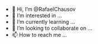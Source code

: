 - 👋 Hi, I’m @RafaelChausov
- 👀 I’m interested in ...
- 🌱 I’m currently learning ...
- 💞️ I’m looking to collaborate on ...
- 📫 How to reach me ...

<!---
RafaelChausov/RafaelChausov is a ✨ special ✨ repository because its `README.md` (this file) appears on your GitHub profile.
You can click the Preview link to take a look at your changes.
--->
